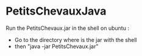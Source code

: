 # PetitsChevauxJava

Run the PetitsChevaux.jar in the shell on ubuntu :
- Go to the directory where is the jar with the shell
- then "java -jar PetitsChevaux.jar"

